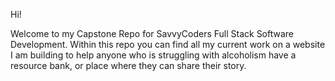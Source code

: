 Hi!

Welcome to my Capstone Repo for SavvyCoders Full Stack Software Development.
Within this repo you can find all my current work on a website I am building to help anyone who is struggling with alcoholism have a resource bank, or place where they can share their story. 


